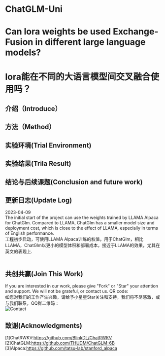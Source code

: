 # ChatGLM-Uni
# Can lora weights be used Exchange-Fusion in different large language models?
# lora能在不同的大语言模型间交叉融合使用吗？

## 介绍（Introduce）

## 方法（Method）

## 实验环境(Trial Environment)

## 实验结果(Trila Result)

## 结论与后续课题(Conclusion and future work)


## 更新日志(Update Log)
2023-04-09<br>
The initial start of the project can use the weights trained by LLAMA Alpaca for ChatGlm. Compared to LLAMA, ChatGlm has a smaller model size and deployment cost, which is close to the effect of LLAMA, especially in terms of English performance.<br>
工程初步启动，可使用LLAMA Alpaca训练的权值，用于ChatGlm，相比LLAMA，ChatGlm以更小的模型体积和部署成本，接近于LLAMA的效果，尤其在英文的表现上.<br><br>

## 共创共赢(Join This Work)
If you are interested in our work, please give "Fork" or "Star" your attention and support. We will not be grateful, or contact us. QR code:<br>
如您对我们的工作产生兴趣，请给予小星星Star关注和支持，我们将不尽感激，或与我们联系，QQ群二维码：<br>
![Contact](resources/QQgroup.png)


## 致谢(Acknowledgments)
[1]ChatRWKV:https://github.com/BlinkDL/ChatRWKV<br>
[2]ChatGLM:https://github.com/THUDM/ChatGLM-6B<br>
[3]Alpaca:https://github.com/tatsu-lab/stanford_alpaca<br>
